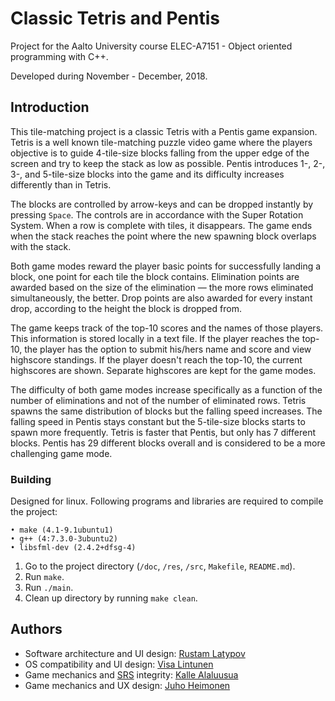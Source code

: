 # Classic Tetris and Pentis

Project for the Aalto University course ELEC-A7151 - Object oriented programming with C++.

Developed during November - December, 2018.

## Introduction

This tile-matching project is a classic Tetris with a Pentis game expansion. Tetris is a well known tile-matching puzzle video game where the players objective is to guide 4-tile-size blocks falling from the upper edge of the screen and try to keep the stack as low as possible. Pentis introduces 1-, 2-, 3-, and 5-tile-size blocks into the game and its difficulty increases differently than in Tetris.

The blocks are controlled by arrow-keys and can be dropped instantly by pressing ```Space```. The controls are in accordance with the Super Rotation System. When a row is complete with tiles, it disappears. The game ends when the stack reaches the point where the new spawning block overlaps with the stack.

Both game modes reward the player basic points for successfully landing a block, one point for each tile the block contains. Elimination points are awarded based on the size of the elimination — the more rows eliminated simultaneously, the better. Drop points are also awarded for every instant drop, according to the height the block is dropped from.

The game keeps track of the top-10 scores and the names of those players. This information is stored locally in a text file. If the player reaches the top-10, the player has the option to submit his/hers name and score and view highscore standings. If the player doesn't reach the top-10, the current highscores are shown. Separate highscores are kept for the game modes.

The difficulty of both game modes increase specifically as a function of the number of eliminations and not of the number of eliminated rows. Tetris spawns the same distribution of blocks but the falling speed increases. The falling speed in Pentis stays constant but the 5-tile-size blocks starts to spawn more frequently. Tetris is faster that Pentis, but only has 7 different blocks. Pentis has 29 different blocks overall and is considered to be a more challenging game mode.


### Building 

Designed for linux. Following programs and libraries are required to compile the project:
```
• make (4.1-9.1ubuntu1)
• g++ (4:7.3.0-3ubuntu2)
• libsfml-dev (2.4.2+dfsg-4)
```
1. Go to the project directory (`/doc`, `/res`, `/src`, `Makefile`, `README.md`).
2. Run ` make `.
3. Run `./main`.
4. Clean up directory by running `make clean`.

## Authors

- Software architecture and UI design: [Rustam Latypov](mailto:rustam.latypov@aalto.fi)
- OS compatibility and UI design: [Visa Lintunen](mailto:visa.lintunen@aalto.fi)
- Game mechanics and [SRS](https://tetris.wiki/SRS) integrity: [Kalle Alaluusua](mailto:kalle.alaluusua@aalto.fi)
- Game mechanics and UX design: [Juho Heimonen](mailto:juho.heimonen@aalto.fi)

